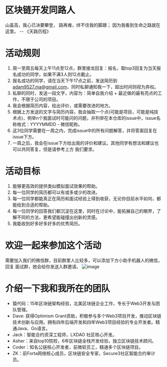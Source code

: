 # 区块链开发同路人
山虽高，我心已决要攀登， 路再难，绊不住我的脚跟； 因为我看到生命之路就在这里。 -- 《天路历程》

# 活动规则
1. 周一至周五每天上午11点至12点，群里接龙回复：报名，取top3回复为当天报名成功的同学，如果不满3人则12点截止。
2. 报名成功的同学，请在当天下午17点之前，发送简历到 adam9527.ma@gmail.com，同时私聊通知我一下，超出时间则视为弃权。
3. 私聊的同时，发送一段文字，内容为：简单自我介绍 + 最近做的最有亮点的工作，不限于公司的项目。
4. 我会根据简历内容，给出评价，或需要改进的地方。
5. 根据上方发送的文字与简历内容，我会抽取一个点(可能是项目，可能是纯技术点)，例举n个我面试时可能问的问题，并列举在本仓库的issue中，issue名称格式：YYYYMMDD - 微信昵称。
6. 这3位同学需要在一周之内，完成issue中的所有问题解答，并将答案回复在issue下方。
7. 一周之后，我会在issue下方给出我的评价和建议。其他同学有想法和建议也可以共同答复，但是请参考上方 我们要求。

# 活动目标
1. 能够更高效的提供类似模拟面试效果的帮助。
2. 每一位同学的简历都可以有或多或少的改进。
3. 每一位同学都能真正在简历和面试经验上得到收获，无论你目前水平如何，都能给到合适的帮助。
4. 每一位同学的回答我们都沉淀在这里，同时在讨论中，能拓展自己的眼界，了解不同的方法，更希望能碰撞出创新的灵感。
5. 我能收到好多好多好多的优秀简历。

# 欢迎一起来参加这个活动
需要加入我们的微信群，目前群里人比较多，可以添加下方小助手机器人的微信，回复 面试群，她会给你发送入群邀请。
![image](https://github.com/RemoteCodeCamp/Blockchain-Companions/assets/169240108/607a927c-ea3b-4a2a-9daa-6999b1ae381f)


# 介绍一下我和我所在的团队
- 猿代码：15年区块链架构经验，北美区块链企业工作，专长于Web3开发与团队管理。
- Dave: 获得Optimism Grant资助，积极参与多个Web3项目开发，推动区块链技术创新与应用。拥有四年后端开发和四年Web3项目经验的专业开发者。精通Java、Go语言。
- Jack：智能合约资深工程师，LXDAO 社区核心开发。
- Asher：来自top10院校，6年区块链全栈开发经验，独立区块链技术顾问。
- Coder：知名公链核心开发者，前微软员工，精通多个区块链项目。
- ZK：前Forta网络核心成员，区块链安全专家，Secure3社区智能合约审计员。


